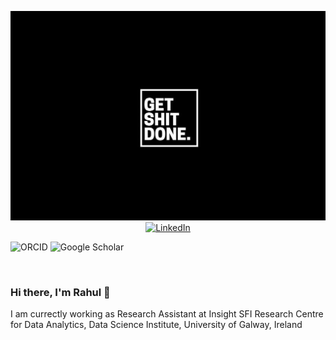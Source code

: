 <p align="center">
  <a><img src="https://github.com/rahulponnusamy/rahulponnusamy/blob/master/banner.jpg" alt="banner" href=""></a>
  <a href="https://www.linkedin.com/in/rahul-ponnusamy/"><img src="https://img.shields.io/badge/LinkedIn-rahulponnusamy-blue" alt="LinkedIn" href="https://www.linkedin.com/in/rahul-ponnusamy/"></a>
  
  <!-- <a href="https://twitter.com/sudo_navendu"><img src="https://img.shields.io/twitter/follow/sudo_navendu?style=flat-square&logo=twitter" alt="Twitter" href="https://twitter.com/sudo_navendu"></a> -->
  <!-- <a rel="me" href="https://scholar.google.com/citations?hl=en&user=AVhMX-kAAAAJ"><img alt="Mastodon Follow" src="https://img.shields.io/mastodon/follow/109269098320414637?domain=https%3A%2F%2Ffosstodon.org&style=flat-square&logo=mastodon"></a>
  <a href="https://navendu.me"><img src="https://img.shields.io/badge/Website-navendu.me-red?style=flat-square" alt="Website" href="https://navendu.me"></a> -->
  <img src="https://img.shields.io/badge/ORCID-A6CE39?style=for-the-badge&logo=orcid&logoColor=white"
     alt="ORCID" width="75" height="30" href="https://orcid.org/0000-0001-8023-7742">
  <img src="https://img.shields.io/badge/Google Scholar-4285F4?style=for-the-badge&logo=google-scholar&logoColor=white"
     alt="Google Scholar" width="155" height="30" href="https://scholar.google.com/citations?hl=en&user=AVhMX-kAAAAJ">
  
  </br>
</p>

### Hi there, I'm Rahul 👋
I am currectly working as Research Assistant at Insight SFI Research Centre for Data Analytics, Data Science Institute, University of Galway, Ireland


<!-- **rahulponnusamy/rahulponnusamy** is a ✨ _special_ ✨ repository because its `README.md` (this file) appears on your GitHub profile.

Here are some ideas to get you started:

- 🔭 I’m currently working on ...
- 🌱 I’m currently learning ...
- 👯 I’m looking to collaborate on ...
- 🤔 I’m looking for help with ...
- 💬 Ask me about ...
- 📫 How to reach me: ...
- 😄 Pronouns: ...
- ⚡ Fun fact: ... -->

